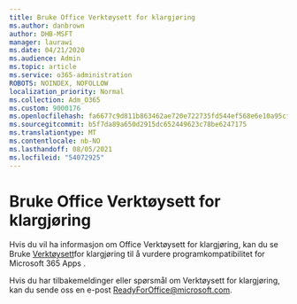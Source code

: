 ```yaml
---
title: Bruke Office Verktøysett for klargjøring
ms.author: danbrown
author: DHB-MSFT
manager: laurawi
ms.date: 04/21/2020
ms.audience: Admin
ms.topic: article
ms.service: o365-administration
ROBOTS: NOINDEX, NOFOLLOW
localization_priority: Normal
ms.collection: Adm_O365
ms.custom: 9000176
ms.openlocfilehash: fa6677c9d811b863462ae720e722735fd544ef568e6e10a95cff35e54948735e
ms.sourcegitcommit: b5f7da89a650d2915dc652449623c78be6247175
ms.translationtype: MT
ms.contentlocale: nb-NO
ms.lasthandoff: 08/05/2021
ms.locfileid: "54072925"
---
```

# <a name="using-the-office-readiness-toolkit"></a>Bruke Office Verktøysett for klargjøring

Hvis du vil ha informasjon om Office Verktøysett for klargjøring, kan du se Bruke [Verktøysett](https://docs.microsoft.com/DeployOffice/readiness-toolkit-application-compatibility-microsoft-365-apps)for klargjøring til å vurdere programkompatibilitet for Microsoft 365 Apps .

Hvis du har tilbakemeldinger eller spørsmål om Verktøysett for klargjøring, kan du sende oss en e-post ReadyForOffice@microsoft.com.
